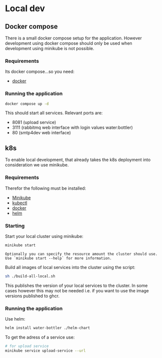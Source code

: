 # Local dev


## Docker compose

There is a small docker compose setup for the application. However development using docker compose should only be used when development using minikube is not possible.

### Requirements

Its docker compose...so you need:

- [docker](https://docs.docker.com/engine/install/)

### Running the application

```sh
docker compose up -d
```

This should start all services. Relevant ports are:

- 8081 (upload service)
- 3111 (rabbitmq web interface with login values water:bottler)
- 80 (smtp4dev web interface)

## k8s

To enable local development, that already takes the k8s deployment into consideration we use minikube.

### Requirements

Therefor the following must be installed:

- [Minikube](https://github.com/kubernetes/minikube)
- [kubectl](https://kubernetes.io/docs/tasks/tools/)
- [docker](https://docs.docker.com/engine/install/)
- [helm]()

### Starting

Start your local cluster using minikube:

```sh
minikube start 
```

    Optionally you can specify the resource amount the cluster should use. Use `minikube start --help` for more information.

Build all images of local services into the cluster using the script:

```sh
sh ./build-all-local.sh
```

This publishes the version of your local services to the cluster. In some cases however this may not be needed i.e. if you want to use the image versions published to ghcr.

### Running the application

Use helm: 

```sh
helm install water-bottler ./helm-chart
```

To get the adress of a service use:
```sh
# for upload service
minikube service upload-service --url 
```
